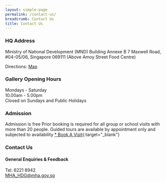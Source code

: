 ```yaml
---
layout: simple-page
permalink: /contact-us/
breadcrumb: Contact Us
title: Contact Us
---
```


### **HQ Address**
Ministry of National Development (MND) Building Annexe B
7 Maxwell Road, #04-05/06, Singapore 069111
(Above Amoy Street Food Centre)

Directions: [Map](https://www.google.com/maps/embed?pb=!1m18!1m12!1m3!1d3988.826654699133!2d103.84641648355924!3d1.2774758523796599!2m3!1f0!2f0!3f0!3m2!1i1024!2i768!4f13.1!3m3!1m2!1s0x31da19129becdbd7%3A0xbf0b191341de5ab3!2s7+Maxwell+Rd%2C+Singapore+069111!5e0!3m2!1sen!2ssg!4v1470990857271)

### **Gallery Opening Hours**
Mondays - Saturday <br>
10.00am - 5.00pm <br>
Closed on Sundays and Public Holidays <br>

### **Admission**
Admission is free
Prior booking is required for all group or school visits with more than 20 people.
Guided tours are available by appointment only and subjected to availability
[* Book A Visit](https://portal.imda.gov.sg/Sub/Talent/Student-Programmes/Scholarship-and-Internships/NIS){:target="_blank"}

### **Contact Us**
#### General Enquiries & Feedback
Tel: 6221 8942 <br>
[MHA_HDG@mha.gov.sg](mailto:MHA_HDG@mha.gov.sg)

